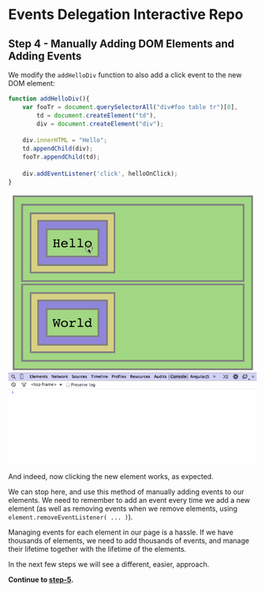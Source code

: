 # Events Delegation Interactive Repo

## Step 4 - Manually Adding DOM Elements and Adding Events

We modify the `addHelloDiv` function to also add a click event to the new
DOM element:

```Javascript
function addHelloDiv(){
    var fooTr = document.querySelectorAll("div#foo table tr")[0],
        td = document.createElement("td"),
        div = document.createElement("div");

    div.innerHTML = "Hello";
    td.appendChild(div);
    fooTr.appendChild(td);

    div.addEventListener('click', helloOnClick);
}
```

![preview](assets/4.gif)

And indeed, now clicking the new element works, as expected.

We can stop here, and use this method of manually adding events to our elements. We need to remember to add an event every time we add a new element (as well as removing events when we remove elements, using `element.removeEventListener( ... )`).

Managing events for each element in our page is a hassle. If we have thousands of elements, we need to add thousands of events, and manage their lifetime together with the lifetime of the elements.

In the next few steps we will see a different, easier, approach.

__Continue to [step-5](../../tree/step-5).__
